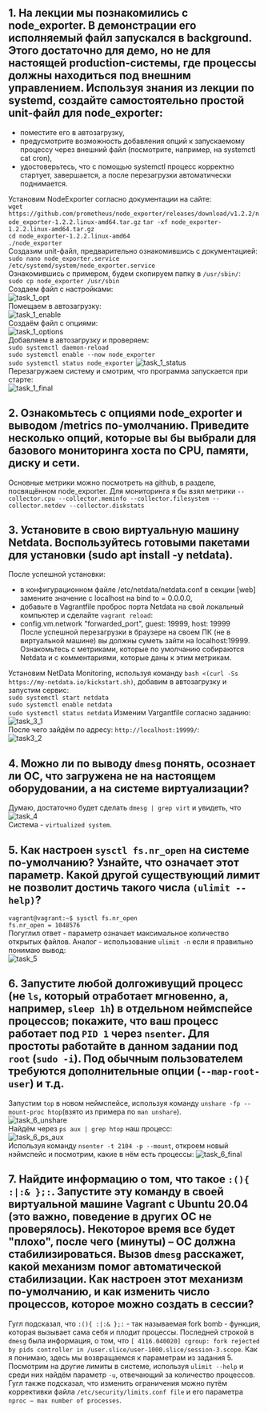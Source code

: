 ## 1. На лекции мы познакомились с node_exporter. В демонстрации его исполняемый файл запускался в background. Этого достаточно для демо, но не для настоящей production-системы, где процессы должны находиться под внешним управлением. Используя знания из лекции по systemd, создайте самостоятельно простой unit-файл для node_exporter:
* поместите его в автозагрузку,
* предусмотрите возможность добавления опций к запускаемому процессу через внешний файл (посмотрите, например, на systemctl cat cron),
* удостоверьтесь, что с помощью systemctl процесс корректно стартует, завершается, а после перезагрузки автоматически поднимается.  

Установим NodeExporter согласно документации на сайте:  
``wget https://github.com/prometheus/node_exporter/releases/download/v1.2.2/node_exporter-1.2.2.linux-amd64.tar.gz``
``tar -xf node_exporter-1.2.2.linux-amd64.tar.gz``  
``cd node_exporter-1.2.2.linux-amd64``  
``./node_exporter``  
Создазим unit-файл, предварительно ознакомившись с документацией:  
``sudo nano node_exporter.service /etc/systemd/system/node_exporter.service``  
Ознакомившись с примером, будем скопируем папку в ``/usr/sbin/``:  
``sudo cp node_exporter /usr/sbin``  
Cоздаем файл с настройками:  
![task_1_opt](https://github.com/HimuraKrd/devops-netology/blob/main/%D0%9E%D0%BF%D0%B5%D1%80%D0%B0%D1%86%D0%B8%D0%BE%D0%BD%D0%BD%D1%8B%D0%B5%20%D1%81%D0%B8%D1%81%D1%82%D0%B5%D0%BC%D1%8B%20(%D0%BB%D0%B5%D0%BA%D1%86%D0%B8%D1%8F%202)/images/1_node_exporter_services.png)  
Помещаем в автозагрузку:  
![task_1_enable](https://github.com/HimuraKrd/devops-netology/blob/main/%D0%9E%D0%BF%D0%B5%D1%80%D0%B0%D1%86%D0%B8%D0%BE%D0%BD%D0%BD%D1%8B%D0%B5%20%D1%81%D0%B8%D1%81%D1%82%D0%B5%D0%BC%D1%8B%20(%D0%BB%D0%B5%D0%BA%D1%86%D0%B8%D1%8F%202)/images/1_node_exporter_enable.png)  
Создаём файл с опциями:  
![task_1_options](https://github.com/HimuraKrd/devops-netology/blob/main/%D0%9E%D0%BF%D0%B5%D1%80%D0%B0%D1%86%D0%B8%D0%BE%D0%BD%D0%BD%D1%8B%D0%B5%20%D1%81%D0%B8%D1%81%D1%82%D0%B5%D0%BC%D1%8B%20(%D0%BB%D0%B5%D0%BA%D1%86%D0%B8%D1%8F%202)/images/1_node_exporter_options.png)  
Добавляем в автозагрузку и проверяем:  
``sudo systemctl daemon-reload``  
``sudo systemctl enable --now node_exporter``  
``sudo systemctl status node_exporter`` 
![task_1_status](https://github.com/HimuraKrd/devops-netology/blob/main/%D0%9E%D0%BF%D0%B5%D1%80%D0%B0%D1%86%D0%B8%D0%BE%D0%BD%D0%BD%D1%8B%D0%B5%20%D1%81%D0%B8%D1%81%D1%82%D0%B5%D0%BC%D1%8B%20(%D0%BB%D0%B5%D0%BA%D1%86%D0%B8%D1%8F%202)/images/1_node_exporter_status.png)  
Перезагружаем систему и смотрим, что программа запускается при старте:  
![task_1_final](https://github.com/HimuraKrd/devops-netology/blob/main/%D0%9E%D0%BF%D0%B5%D1%80%D0%B0%D1%86%D0%B8%D0%BE%D0%BD%D0%BD%D1%8B%D0%B5%20%D1%81%D0%B8%D1%81%D1%82%D0%B5%D0%BC%D1%8B%20(%D0%BB%D0%B5%D0%BA%D1%86%D0%B8%D1%8F%202)/images/1_node_exporter_status_after_reboot.png)

## 2. Ознакомьтесь с опциями node_exporter и выводом /metrics по-умолчанию. Приведите несколько опций, которые вы бы выбрали для базового мониторинга хоста по CPU, памяти, диску и сети.
Основные метрики можно посмотреть на github, в разделе, посвящённом node_exporter. Для мониторинга я бы взял метрики ``--collector.cpu --collector.meminfo --collector.filesystem --collector.netdev --collector.diskstats``  

## 3. Установите в свою виртуальную машину Netdata. Воспользуйтесь готовыми пакетами для установки (sudo apt install -y netdata).
После успешной установки:
* в конфигурационном файле /etc/netdata/netdata.conf в секции [web] замените значение с localhost на bind to = 0.0.0.0,  
* добавьте в Vagrantfile проброс порта Netdata на свой локальный компьютер и сделайте ``vagrant reload``:  
* config.vm.network "forwarded_port", guest: 19999, host: 19999  
После успешной перезагрузки в браузере на своем ПК (не в виртуальной машине) вы должны суметь зайти на localhost:19999. Ознакомьтесь с метриками, которые по умолчанию собираются Netdata и с комментариями, которые даны к этим метрикам.  

Установим NetData Monitoring, используя команду ``bash <(curl -Ss https://my-netdata.io/kickstart.sh)``, добавим в автозагрузку и запустим сервис:  
``sudo systemctl start netdata``  
``sudo systemctl enable netdata``  
``sudo systemctl status netdata``
Изменим Vargantfile согласно заданию:  
![task_3_1](https://github.com/HimuraKrd/devops-netology/blob/main/%D0%9E%D0%BF%D0%B5%D1%80%D0%B0%D1%86%D0%B8%D0%BE%D0%BD%D0%BD%D1%8B%D0%B5%20%D1%81%D0%B8%D1%81%D1%82%D0%B5%D0%BC%D1%8B%20(%D0%BB%D0%B5%D0%BA%D1%86%D0%B8%D1%8F%202)/images/3_vagrant_file.png)  
После чего зайдём по адресу: ``http://localhost:19999/``:  
![task3_2](https://github.com/HimuraKrd/devops-netology/blob/main/%D0%9E%D0%BF%D0%B5%D1%80%D0%B0%D1%86%D0%B8%D0%BE%D0%BD%D0%BD%D1%8B%D0%B5%20%D1%81%D0%B8%D1%81%D1%82%D0%B5%D0%BC%D1%8B%20(%D0%BB%D0%B5%D0%BA%D1%86%D0%B8%D1%8F%202)/images/3_net_data_page.png)

## 4. Можно ли по выводу ``dmesg`` понять, осознает ли ОС, что загружена не на настоящем оборудовании, а на системе виртуализации?
Думаю, достаточно будет сделать ``dmesg | grep virt`` и увидеть, что  
![task_4](https://github.com/HimuraKrd/devops-netology/blob/main/%D0%9E%D0%BF%D0%B5%D1%80%D0%B0%D1%86%D0%B8%D0%BE%D0%BD%D0%BD%D1%8B%D0%B5%20%D1%81%D0%B8%D1%81%D1%82%D0%B5%D0%BC%D1%8B%20(%D0%BB%D0%B5%D0%BA%D1%86%D0%B8%D1%8F%202)/images/4_dmesg.png)  
Система - ``virtualized system``.

## 5. Как настроен ``sysctl fs.nr_open`` на системе по-умолчанию? Узнайте, что означает этот параметр. Какой другой существующий лимит не позволит достичь такого числа ``(ulimit --help)``?
``vagrant@vagrant:~$ sysctl fs.nr_open``  
``fs.nr_open = 1048576``  
Погуглил ответ - параметр означает максимальное количество открытых файлов. Аналог - использование ``ulimit -n`` если я правильно понимаю вывод:  
![task_5](https://github.com/HimuraKrd/devops-netology/blob/main/%D0%9E%D0%BF%D0%B5%D1%80%D0%B0%D1%86%D0%B8%D0%BE%D0%BD%D0%BD%D1%8B%D0%B5%20%D1%81%D0%B8%D1%81%D1%82%D0%B5%D0%BC%D1%8B%20(%D0%BB%D0%B5%D0%BA%D1%86%D0%B8%D1%8F%202)/images/5_final.png)

## 6. Запустите любой долгоживущий процесс (не ``ls``, который отработает мгновенно, а, например, ``sleep 1h``) в отдельном неймспейсе процессов; покажите, что ваш процесс работает под ``PID 1`` через ``nsenter``. Для простоты работайте в данном задании под ``root`` (``sudo -i``). Под обычным пользователем требуются дополнительные опции (``--map-root-user``) и т.д.

Запустим ``top`` в новом неймспейсе, используя команду ``unshare -fp --mount-proc htop``(взято из примера по ``man unshare``).  
![task_6_unshare](https://github.com/HimuraKrd/devops-netology/blob/main/%D0%9E%D0%BF%D0%B5%D1%80%D0%B0%D1%86%D0%B8%D0%BE%D0%BD%D0%BD%D1%8B%D0%B5%20%D1%81%D0%B8%D1%81%D1%82%D0%B5%D0%BC%D1%8B%20(%D0%BB%D0%B5%D0%BA%D1%86%D0%B8%D1%8F%202)/images/6_unshare_namespace.png)  
Найдём через ``ps aux | grep htop`` наш процесс:  
![task_6_ps_aux](https://github.com/HimuraKrd/devops-netology/blob/main/%D0%9E%D0%BF%D0%B5%D1%80%D0%B0%D1%86%D0%B8%D0%BE%D0%BD%D0%BD%D1%8B%D0%B5%20%D1%81%D0%B8%D1%81%D1%82%D0%B5%D0%BC%D1%8B%20(%D0%BB%D0%B5%D0%BA%D1%86%D0%B8%D1%8F%202)/images/6_ps_aux.png)  
Используя команду ``nsenter -t 2104 -p --mount``, откроем новый нэймспейс и посмотрим, какие в нём есть процессы: 
![task_6_final](https://github.com/HimuraKrd/devops-netology/blob/main/%D0%9E%D0%BF%D0%B5%D1%80%D0%B0%D1%86%D0%B8%D0%BE%D0%BD%D0%BD%D1%8B%D0%B5%20%D1%81%D0%B8%D1%81%D1%82%D0%B5%D0%BC%D1%8B%20(%D0%BB%D0%B5%D0%BA%D1%86%D0%B8%D1%8F%202)/images/6_open_new_namespace.png)

## 7. Найдите информацию о том, что такое ``:(){ :|:& };:``. Запустите эту команду в своей виртуальной машине Vagrant с Ubuntu 20.04 (это важно, поведение в других ОС не проверялось). Некоторое время все будет "плохо", после чего (минуты) – ОС должна стабилизироваться. Вызов ``dmesg`` расскажет, какой механизм помог автоматической стабилизации. Как настроен этот механизм по-умолчанию, и как изменить число процессов, которое можно создать в сессии?
Гугл подсказал, что ``:(){ :|:& };:`` - так называемая fork bomb - функция, которая вызывает сама себя и плодит процессы. Последней строкой в ``dmesg`` была информация, о том, что ``[ 4116.040020] cgroup: fork rejected by pids controller in /user.slice/user-1000.slice/session-3.scope``. Как я понимаю, здесь мы возвращаемся к параметрам из задания 5. Посмотрим на другие лимиты в системе, используя ``ulimit --help`` и среди них найдём параметр ``-u``, отвечающий за количество процессов. Гугл также подсказал, что изменить ограничения можно путём коррективки файла ``/etc/security/limits.conf file`` и его параметра ``nproc – max number of processes``.
